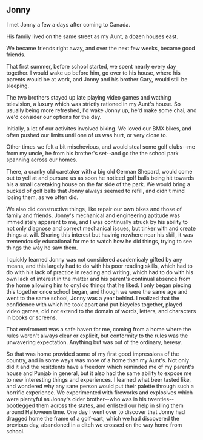 ## Jonny

I met Jonny a few a days after coming to Canada.

His family lived on the same street as my Aunt, a dozen houses east.

We became friends right away, and over the next few weeks, became good friends.

That first summer, before school started, we spent nearly every day together. I would wake up before him, go over to his house, where his parents would be at work, and Jonny and his brother Gary, would still be sleeping.

The two brothers stayed up late playing video games and wathing television, a luxury which was strictly rationed in my Aunt's house. So usually being more refreshed, I'd wake Jonny up, he'd make some chai, and we'd consider our options for the day.

Initially, a lot of our activites involved biking. We loved our BMX bikes, and often pushed our limits until one of us was hurt, or very close to.

Other times we felt a bit mischevious, and would steal some golf clubs--me from my uncle, he from his brother's set--and go the the school park spanning across our homes.

There, a cranky old caretaker with a big old German Shepard, would come out to yell at and pursure us as soon he noticed golf balls being hit towards his a small caretaking house on the far side of the park. We would bring a bucked of golf balls that Jonny always seemed to refill, and didn't mind losing them, as we often did.

We also did constructive things, like repair our own bikes and those of family and friends. Jonny's mechanical and engineering aptitude was immediately apparent to me, and I was continually struck by his ability to not only diagnose and correct mechanical issues, but tinker with and create things at will. Sharing this interest but havinig nowhere near his skill, it was tremendously educational for me to watch how he did things, trying to see things the way he saw them.

I quickly learned Jonny was not considered academicaly gifted by any means, and this largely had to do with his poor reading skills, which had to do with his lack of practice in reading and writing, which had to do with his own lack of interest in the matter and his parent's continual absence from the home allowing him to onyl do things that he liked. I only began piecing this together once school began, and though we were the same age and went to the same school, Jonny was a year behind. I realized that the confidence with which he took apart and put bicycles together, played video games, did not extend to the domain of words, letters, and characters in books or screens.

That enviroment was a safe haven for me, coming from a home where the rules weren't always clear or explicit, but conformity to the rules was the unwavering expectation. Anything but was out of the ordinary, heresy.

So that was home provided some of my first good impressions of the country, and in some ways was more of a home than my Aunt's. Not only did it and the resitdents have a freedom which reminded me of my parent's house and Punjab in general, but it also had the same ability to expose me to new interesting things and experiences. I learned what beer tasted like, and wondered why any sane person would put their palette through such a horrific experience. We experimented with fireworks and explosives which were plentyful as Jonny's older brother--who was in his twenties--bootlegged them across the states, and enlisted our help in slling them around Halloween time.
One day I went over to discover that Jonny had dragged home the frame of a golf-cart, which we had discovered the previous day, abandoned in a ditch we crossed on the way home from school.
